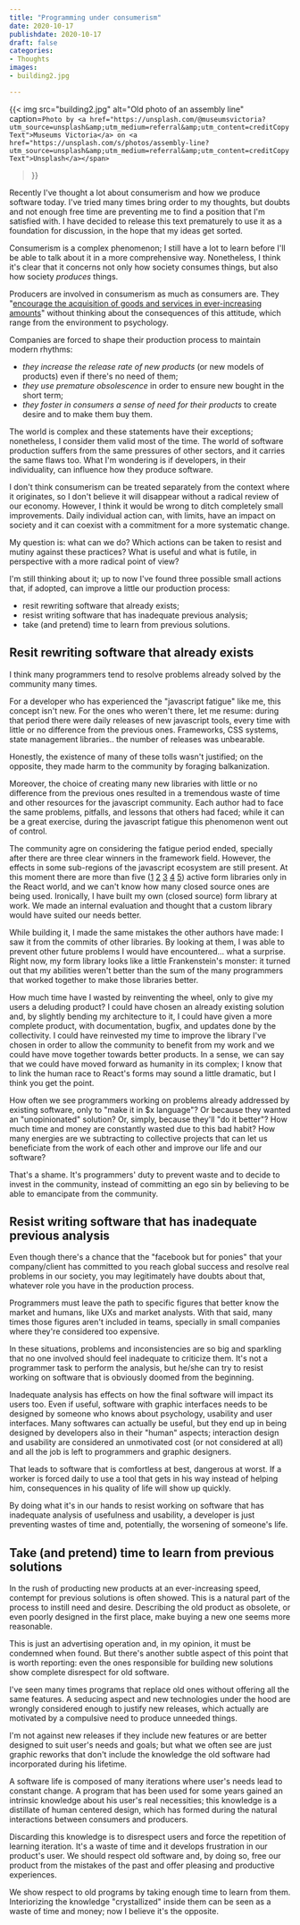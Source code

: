 ```yaml
---
title: "Programming under consumerism"
date: 2020-10-17
publishdate: 2020-10-17
draft: false
categories: 
- Thoughts
images: 
- building2.jpg

---
```


{{<
  img
  src="building2.jpg"
  alt="Old photo of an assembly line"
  caption=`Photo by <a href="https://unsplash.com/@museumsvictoria?utm_source=unsplash&amp;utm_medium=referral&amp;utm_content=creditCopyText">Museums Victoria</a> on <a href="https://unsplash.com/s/photos/assembly-line?utm_source=unsplash&amp;utm_medium=referral&amp;utm_content=creditCopyText">Unsplash</a></span>`
>}}

Recently I've thought a lot about consumerism and how we produce software today. I've tried many times bring order to my thoughts, but doubts and not enough free time are preventing me to find a position that I'm satisfied with. I have decided to release this text prematurely to use it as a foundation for discussion, in the hope that my ideas get sorted.

Consumerism is a complex phenomenon; I still have a lot to learn before I'll be able to talk about it in a more comprehensive way. Nonetheless, I think it's clear that it concerns not only how society consumes things, but also how society *produces* things.

Producers are involved in consumerism as much as consumers are. They "[encourage the acquisition of goods and services in ever-increasing amounts](https://en.wikipedia.org/wiki/Consumerism)" without thinking about the consequences of this attitude, which range from the environment to psychology.

Companies are forced to shape their production process to maintain modern rhythms:

- *they increase the release rate of new products* (or new models of products) even if there's no need of them;
- *they use premature obsolescence* in order to ensure new bought in the short term;
- *they foster in consumers a sense of need for their products* to create desire and to make them buy them.

The world is complex and these statements have their exceptions; nonetheless, I consider them valid most of the time. The world of software production suffers from the same pressures of other sectors, and it carries the same flaws too. What I'm wondering is if developers, in their individuality, can influence how they produce software.

I don't think consumerism can be treated separately from the context where it originates, so I don't  believe it will disappear without a radical review of our economy. However, I think it would be wrong to ditch completely small improvements. Daily individual action can, with limits, have an impact on society and it can coexist with a commitment for a more systematic change.

My question is: what can we do? Which actions can be taken to resist and mutiny against these practices? What is useful and what is futile, in perspective with a more radical point of view?

I'm still thinking about it; up to now I've found three possible small actions that, if adopted, can improve a little our production process:

- resit rewriting software that already exists;
- resist writing software that has inadequate previous analysis;
- take (and pretend) time to learn from previous solutions.

## Resit rewriting software that already exists

I think many programmers tend to resolve problems already solved by the community many times.

For a developer who has experienced the "javascript fatigue" like me, this concept isn't new. For the ones who weren't there, let me resume: during that period there were daily releases of new javascript tools, every time with little or no difference from the previous ones. Frameworks, CSS systems, state management libraries.. the number of releases was unbearable.

Honestly, the existence of many of these tolls wasn't justified; on the opposite, they made harm to the community by foraging balkanization.

Moreover, the choice of creating many new libraries with little or no difference from the previous ones resulted in a tremendous waste of time and other resources for the javascript community. Each author had to face the same problems, pitfalls, and lessons that others had faced; while it can be a great exercise, during the javascript fatigue this phenomenon went out of control.

The community agre on considering the fatigue period ended, specially after there are three clear winners in the framework field. However, the effects in some sub-regions of the javascript ecosystem are still present. At this moment there are more than five ([1](https://react-hook-form.com/) [2](https://formik.org/) [3](https://final-form.org/react) [4](https://redux-form.com/) [5](https://github.com/tannerlinsley/react-form)) active form libraries only in the React world, and we can't know how many closed source ones are being used. Ironically, I have built my own (closed source) form library at work. We made an internal evaluation and thought that a custom library would have suited our needs better.

While building it, I made the same mistakes the other authors have made: I saw it from the commits of other libraries. By looking at them, I was able to prevent other future problems I would have encountered... what a surprise. Right now, my form library looks like a little Frankenstein's monster: it turned out that my abilities weren't better than the sum of the many programmers that worked together to make those libraries better.

How much time have I wasted by reinventing the wheel, only to give my users a deluding product? I could have chosen an already existing solution and, by slightly bending my architecture to it, I could have given a more complete product, with documentation, bugfix, and updates done by the collectivity. I could have reinvested my time to improve the library I've chosen in order to allow the community to benefit from my work and we could have move together towards better products. In a sense, we can say that we could have moved forward as humanity in its complex; I know that to link the human race to React's forms may sound a little dramatic, but I think you get the point.

How often we see programmers working on problems already addressed by existing software, only to "make it in $x language"? Or because they wanted an "unopinionated" solution? Or, simply, because they'll "do it better"? How much time and money are constantly wasted due to this bad habit? How many energies are we subtracting to collective projects that can let us beneficiate from the work of each other and improve our life and our software?

That's a shame. It's programmers' duty to prevent waste and to decide to invest in the community, instead of committing an ego sin by believing to be able to emancipate from the community.

## Resist writing software that has inadequate previous analysis

Even though there's a chance that the "facebook but for ponies" that your company/client has committed to you reach global success and resolve real problems in our society, you may legitimately have doubts about that, whatever role you have in the production process.

Programmers must leave the path to specific figures that better know the market and humans, like UXs and market analysts. With that said, many times those figures aren't included in teams, specially in small companies where they're considered too expensive.

In these situations, problems and inconsistencies are so big and sparkling that no one involved should feel inadequate to criticize them. It's not a programmer task to perform the analysis, but he/she can try to resist working on software that is obviously doomed from the beginning.

Inadequate analysis has effects on how the final software will impact its users too. Even if useful, software with graphic interfaces needs to be designed by someone who knows about psychology, usability and user interfaces. Many softwares can actually be useful, but they end up in being designed by developers also in their "human" aspects; interaction design and usability are considered an unmotivated cost (or not considered at all) and all the job is left to programmers and graphic designers.

That leads to software that is comfortless at best, dangerous at worst. If a worker is forced daily to use a tool that gets in his way instead of helping him, consequences in his quality of life will show up quickly.

By doing what it's in our hands to resist working on software that has inadequate analysis of usefulness and usability, a developer is just preventing wastes of time and, potentially, the worsening of someone's life.

## Take (and pretend) time to learn from previous solutions

In the rush of producting new products at an ever-increasing speed, contempt for previous solutions is often showed. This is a natural part of the process to instill need and desire. Describing the old product as obsolete, or even poorly designed in the first place, make buying a new one seems more reasonable.

This is just an advertising operation and, in my opinion, it must be condemned when found. But there's another subtle aspect of this point that is worth reporting: even the ones responsible for building new solutions show complete disrespect for old software.

I've seen many times programs that replace old ones without offering all the same features. A seducing aspect and new technologies under the hood are wrongly considered enough to justify new releases, which actually are motivated by a compulsive need to produce unneeded things.

I'm not against new releases if they include new features or are better designed to suit user's needs and goals; but what we often see are just graphic reworks that don't include the knowledge the old software had incorporated during his lifetime.

A software life is composed of many iterations where user's needs lead to constant change. A program that has been used for some years gained an intrinsic knowledge about his user's real necessities; this knowledge is a distillate of human centered design, which has formed during the natural interactions between consumers and producers.

Discarding this knowledge is to disrespect users and force the repetition of learning iteration. It's a waste of time and it develops frustration in our product's user. We should respect old software and, by doing so, free our product from the mistakes of the past and offer pleasing and productive experiences.

We show respect to old programs by taking enough time to learn from them. Interiorizing the knowledge "crystallized" inside them can be seen as a waste of time and money; now I believe it's the opposite.